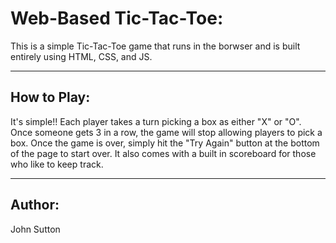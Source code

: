# **Web-Based Tic-Tac-Toe:**

This is a simple Tic-Tac-Toe game that runs in the borwser and is built entirely using HTML, CSS, and JS.
<hr>

## **How to Play:**

It's simple!! Each player takes a turn picking a box as either "X" or "O". Once someone gets 3 in a row, the game will stop allowing players to pick a box. Once the game is over, simply hit the "Try Again" button at the bottom of the page to start over. It also comes with a built in scoreboard for those who like to keep track.

<hr>

## **Author:**

John Sutton 
